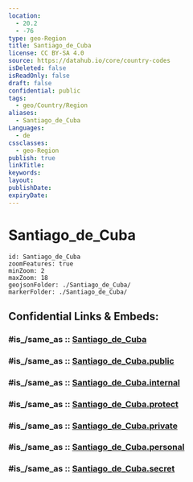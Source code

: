 ```yaml
---
location:
  - 20.2
  - -76
type: geo-Region
title: Santiago_de_Cuba
license: CC BY-SA 4.0
source: https://datahub.io/core/country-codes
isDeleted: false
isReadOnly: false
draft: false
confidential: public
tags:
  - geo/Country/Region
aliases:
  - Santiago_de_Cuba
Languages:
  - de
cssclasses:
  - geo-Region
publish: true
linkTitle:
keywords:
layout:
publishDate:
expiryDate:
---
```


# Santiago_de_Cuba

```leaflet
id: Santiago_de_Cuba
zoomFeatures: true 
minZoom: 2 
maxZoom: 18
geojsonFolder: ./Santiago_de_Cuba/
markerFolder: ./Santiago_de_Cuba/
```


## Confidential Links & Embeds: 

### #is_/same_as :: [Santiago_de_Cuba](/_Standards/Earth/Continent/America~Caribbean/Cuba/provinces~Cuba/Santiago_de_Cuba.md) 

### #is_/same_as :: [Santiago_de_Cuba.public](/_public/Earth/Continent/America~Caribbean/Cuba/provinces~Cuba/Santiago_de_Cuba.public.md) 

### #is_/same_as :: [Santiago_de_Cuba.internal](/_internal/Earth/Continent/America~Caribbean/Cuba/provinces~Cuba/Santiago_de_Cuba.internal.md) 

### #is_/same_as :: [Santiago_de_Cuba.protect](/_protect/Earth/Continent/America~Caribbean/Cuba/provinces~Cuba/Santiago_de_Cuba.protect.md) 

### #is_/same_as :: [Santiago_de_Cuba.private](/_private/Earth/Continent/America~Caribbean/Cuba/provinces~Cuba/Santiago_de_Cuba.private.md) 

### #is_/same_as :: [Santiago_de_Cuba.personal](/_personal/Earth/Continent/America~Caribbean/Cuba/provinces~Cuba/Santiago_de_Cuba.personal.md) 

### #is_/same_as :: [Santiago_de_Cuba.secret](/_secret/Earth/Continent/America~Caribbean/Cuba/provinces~Cuba/Santiago_de_Cuba.secret.md)

